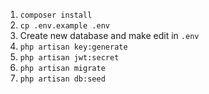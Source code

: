 1. `composer install`
2. `cp .env.example .env`
3. Create new database and make edit in `.env`
4. `php artisan key:generate`
5. `php artisan jwt:secret`
6. `php artisan migrate`
7. `php artisan db:seed`
